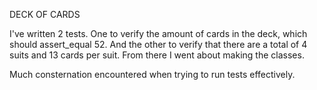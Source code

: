 DECK OF CARDS

I've written 2 tests.  One to verify the amount of cards in the deck, which should assert_equal 52.  And the other to verify that there are a total of 4 suits and 13 cards per suit.  From there I went about making the classes.

Much consternation encountered when trying to run tests effectively.
